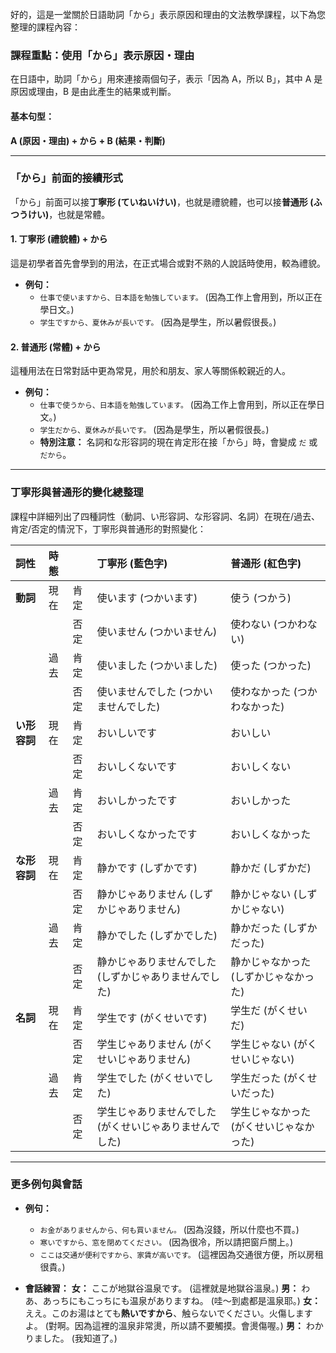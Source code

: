 </br>
好的，這是一堂關於日語助詞「から」表示原因和理由的文法教學課程，以下為您整理的課程內容：

### **課程重點：使用「から」表示原因・理由**

在日語中，助詞「から」用來連接兩個句子，表示「因為 A，所以 B」，其中 A 是原因或理由，B 是由此產生的結果或判斷。

#### **基本句型：**

**A (原因・理由) + から + B (結果・判斷)**

---

### **「から」前面的接續形式**

「から」前面可以接**丁寧形 (ていねいけい)**，也就是禮貌體，也可以接**普通形 (ふつうけい)**，也就是常體。

#### **1. 丁寧形 (禮貌體) + から**

這是初學者首先會學到的用法，在正式場合或對不熟的人說話時使用，較為禮貌。

*   **例句：**
    *   `仕事で使いますから、日本語を勉強しています。`
        (因為工作上會用到，所以正在學日文。)
    *   `学生ですから、夏休みが長いです。`
        (因為是學生，所以暑假很長。)

#### **2. 普通形 (常體) + から**

這種用法在日常對話中更為常見，用於和朋友、家人等關係較親近的人。

*   **例句：**
    *   `仕事で使うから、日本語を勉強しています。`
        (因為工作上會用到，所以正在學日文。)
    *   `学生だから、夏休みが長いです。`
        (因為是學生，所以暑假很長。)
    *   **特別注意：** 名詞和な形容詞的現在肯定形在接「から」時，會變成 `だ` 或 `だから`。

---

### **丁寧形與普通形的變化總整理**

課程中詳細列出了四種詞性（動詞、い形容詞、な形容詞、名詞）在現在/過去、肯定/否定的情況下，丁寧形與普通形的對照變化：

| 詞性 | 時態 | | 丁寧形 (藍色字) | 普通形 (紅色字) |
| :--- | :--- | :--- | :--- | :--- |
| **動詞** | 現在 | 肯定 | 使います (つかいます) | 使う (つかう) |
| | | 否定 | 使いません (つかいません) | 使わない (つかわない) |
| | 過去 | 肯定 | 使いました (つかいました) | 使った (つかった) |
| | | 否定 | 使いませんでした (つかいませんでした) | 使わなかった (つかわなかった) |
| **い形容詞** | 現在 | 肯定 | おいしいです | おいしい |
| | | 否定 | おいしくないです | おいしくない |
| | 過去 | 肯定 | おいしかったです | おいしかった |
| | | 否定 | おいしくなかったです | おいしくなかった |
| **な形容詞** | 現在 | 肯定 | 静かです (しずかです) | 静かだ (しずかだ) |
| | | 否定 | 静かじゃありません (しずかじゃありません) | 静かじゃない (しずかじゃない) |
| | 過去 | 肯定 | 静かでした (しずかでした) | 静かだった (しずかだった) |
| | | 否定 | 静かじゃありませんでした (しずかじゃありませんでした) | 静かじゃなかった (しずかじゃなかった) |
| **名詞** | 現在 | 肯定 | 学生です (がくせいです) | 学生だ (がくせいだ) |
| | | 否定 | 学生じゃありません (がくせいじゃありません) | 学生じゃない (がくせいじゃない) |
| | 過去 | 肯定 | 学生でした (がくせいでした) | 学生だった (がくせいだった) |
| | | 否定 | 学生じゃありませんでした (がくせいじゃありませんでした) | 学生じゃなかった (がくせいじゃなかった) |

---

### **更多例句與會話**

*   **例句：**
    *   `お金がありませんから、何も買いません。` (因為沒錢，所以什麼也不買。)
    *   `寒いですから、窓を閉めてください。` (因為很冷，所以請把窗戶關上。)
    *   `ここは交通が便利ですから、家賃が高いです。` (這裡因為交通很方便，所以房租很貴。)

*   **會話練習：**
    **女：** ここが地獄谷温泉です。 (這裡就是地獄谷溫泉。)
    **男：** わあ、あっちにもこっちにも温泉がありますね。 (哇～到處都是溫泉耶。)
    **女：** ええ。このお湯はとても**熱いですから**、触らないでください。火傷しますよ。 (對啊。因為這裡的溫泉非常燙，所以請不要觸摸。會燙傷喔。)
    **男：** わかりました。 (我知道了。)
</br>

